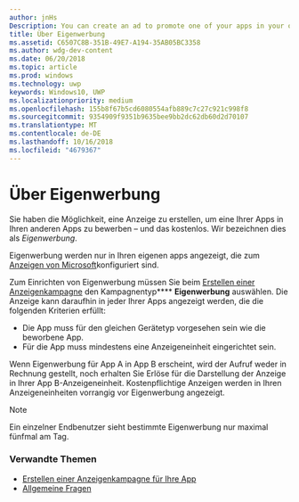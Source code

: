 ```yaml
---
author: jnHs
Description: You can create an ad to promote one of your apps in your other apps, for free. We call these house ads.
title: Über Eigenwerbung
ms.assetid: C6507C8B-351B-49E7-A194-35AB05BC3358
ms.author: wdg-dev-content
ms.date: 06/20/2018
ms.topic: article
ms.prod: windows
ms.technology: uwp
keywords: Windows10, UWP
ms.localizationpriority: medium
ms.openlocfilehash: 155b8f67b5cd6080554afb889c7c27c921c998f8
ms.sourcegitcommit: 9354909f9351b9635bee9bb2dc62db60d2d70107
ms.translationtype: MT
ms.contentlocale: de-DE
ms.lasthandoff: 10/16/2018
ms.locfileid: "4679367"
---
```

# <a name="about-house-ads"></a>Über Eigenwerbung


Sie haben die Möglichkeit, eine Anzeige zu erstellen, um eine Ihrer Apps in Ihren anderen Apps zu bewerben – und das kostenlos. Wir bezeichnen dies als *Eigenwerbung*.

Eigenwerbung werden nur in Ihren eigenen apps angezeigt, die zum [Anzeigen von Microsoft](../monetize/display-ads-in-your-app.md)konfiguriert sind.

Zum Einrichten von Eigenwerbung müssen Sie beim [Erstellen einer Anzeigenkampagne](create-an-ad-campaign-for-your-app.md) den Kampagnentyp**** **Eigenwerbung** auswählen. Die Anzeige kann daraufhin in jeder Ihrer Apps angezeigt werden, die die folgenden Kriterien erfüllt:

-   Die App muss für den gleichen Gerätetyp vorgesehen sein wie die beworbene App.
-   Für die App muss mindestens eine Anzeigeneinheit eingerichtet sein.

Wenn Eigenwerbung für App A in App B erscheint, wird der Aufruf weder in Rechnung gestellt, noch erhalten Sie Erlöse für die Darstellung der Anzeige in Ihrer App B-Anzeigeneinheit. Kostenpflichtige Anzeigen werden in Ihren Anzeigeneinheiten vorrangig vor Eigenwerbung angezeigt.

>[!NOTE]
> Ein einzelner Endbenutzer sieht bestimmte Eigenwerbung nur maximal fünfmal am Tag.

 

### <a name="related-topics"></a>Verwandte Themen


* [Erstellen einer Anzeigenkampagne für Ihre App](create-an-ad-campaign-for-your-app.md)
* [Allgemeine Fragen](common-questions.md)
